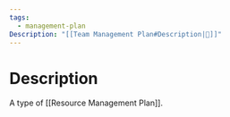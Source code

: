 ```yaml
---
tags:
  - management-plan
Description: "[[Team Management Plan#Description|📝]]"
---
```

# Description
A type of [[Resource Management Plan]].